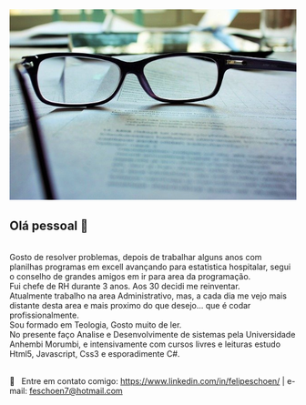 <img width="auto" src="https://github.com/FelipeSchoen/images/blob/master/glasses-983947_640.jpg">
<h2>Olá pessoal 👋</h2>

<br>Gosto de resolver problemas, depois de trabalhar alguns anos com planilhas programas em excell avançando para estatistica hospitalar, segui o conselho de grandes amigos em ir para area da programação.
<br>Fui chefe de RH durante 3 anos. Aos 30 decidi me reinventar.
<br>Atualmente trabalho na area Administrativo, mas, a cada dia me vejo mais distante desta area e mais proximo do que desejo... que é codar profissionalmente.
<br>Sou formado em Teologia, Gosto muito de ler.
<br>No presente faço Analise e Desenvolvimente de sistemas pela Universidade Anhembi Morumbi, e intensivamente com cursos livres e leituras estudo Html5, Javascript, Css3 e esporadimente C#.
 
 <br/> :email: &nbsp; Entre em contato comigo: https://www.linkedin.com/in/felipeschoen/
| e-mail: feschoen7@hotmail.com
